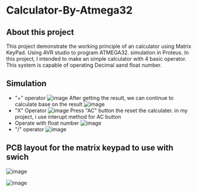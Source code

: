 # Calculator-By-Atmega32
## About  this project 
This project demonstrate the working principle of an calculator using Matrix KeyPad.
Using AVR studio to program ATMEGA32.
simulation in Proteus.
In this project, I intended to make an simple calculator with 4 basic operator.
This system is capable of operating Decimal aand float number.
## Simulation
* "+" operator
![image](https://github.com/phamhduc/Calculator-By-Atmega32/assets/101264143/0659a77a-0665-4f4a-b09c-02869d42c620)
After getting the result, we can continue to calculate base on the result
![image](https://github.com/phamhduc/Calculator-By-Atmega32/assets/101264143/809ff4d7-4c36-449e-a804-156a5d7e813f)
* "X" Operator
![image](https://github.com/phamhduc/Calculator-By-Atmega32/assets/101264143/1bc47e92-4aef-4d28-8860-fa65b74df1c6)
Press "AC" button the reset the calculater. in my project, i use interupt method for AC button 
* Operate with float number 
![image](https://github.com/phamhduc/Calculator-By-Atmega32/assets/101264143/5086cffb-7281-472d-a077-a615bfc54f2d)
* "/" operator
![image](https://github.com/phamhduc/Calculator-By-Atmega32/assets/101264143/3bdf6b77-aa12-47f8-97ad-41c97e51023b)

## PCB layout for the matrix keypad to use with swich 
![image](https://github.com/phamhduc/Calculator-By-Atmega32/assets/101264143/39563eb2-aa6a-4d0e-a143-fd57ce42a200)

![image](https://github.com/phamhduc/Calculator-By-Atmega32/assets/101264143/0c26a9df-7215-4342-a620-c46db0ba922f)


